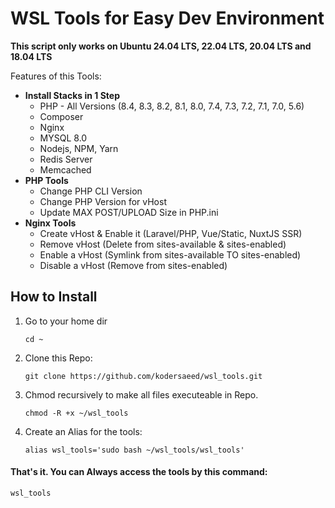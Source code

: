 # WSL Tools for Easy Dev Environment

**This script only works on Ubuntu 24.04 LTS, 22.04 LTS, 20.04 LTS and 18.04 LTS**
 
Features of this Tools:

* **Install Stacks in 1 Step**
    * PHP - All Versions (8.4, 8.3, 8.2, 8.1, 8.0, 7.4, 7.3, 7.2, 7.1, 7.0, 5.6)
    * Composer
    * Nginx
    * MYSQL 8.0
    * Nodejs, NPM, Yarn
    * Redis Server
    * Memcached
* **PHP Tools**
    * Change PHP CLI Version
    * Change PHP Version for vHost
    * Update MAX POST/UPLOAD Size in PHP.ini
* **Nginx Tools**
    * Create vHost & Enable it (Laravel/PHP, Vue/Static, NuxtJS SSR)
    * Remove vHost (Delete from sites-available & sites-enabled)
    * Enable a vHost (Symlink from sites-available TO sites-enabled)
    * Disable a vHost (Remove from sites-enabled)

## How to Install

1. Go to your home dir

    `cd ~`

2. Clone this Repo:

    `git clone https://github.com/kodersaeed/wsl_tools.git`

3. Chmod recursively to make all files executeable in Repo.

    `chmod -R +x ~/wsl_tools`

4. Create an Alias for the tools:

    `alias wsl_tools='sudo bash ~/wsl_tools/wsl_tools'` 

#### That's it. You can Always access the tools by this command:

`wsl_tools`

